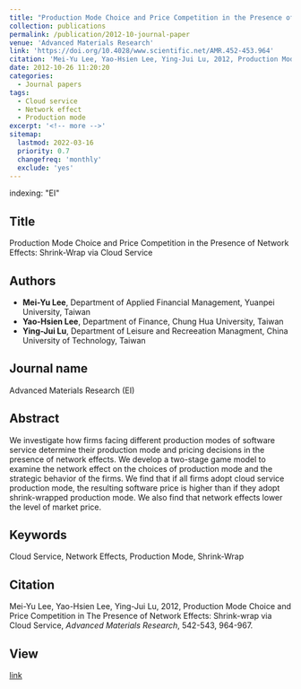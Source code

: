 ```yaml
---
title: "Production Mode Choice and Price Competition in the Presence of Network Effects:Shrink-Wrap via Cloud Service"
collection: publications
permalink: /publication/2012-10-journal-paper
venue: 'Advanced Materials Research'
link: 'https://doi.org/10.4028/www.scientific.net/AMR.452-453.964'
citation: 'Mei-Yu Lee, Yao-Hsien Lee, Ying-Jui Lu, 2012, Production Mode Choice and Price Competition in The Presence of Network Effects: Shrink-wrap via Cloud Service, <i>Advanced Materials Research</i>, 542-543, 964-967. '
date: 2012-10-26 11:20:20
categories:
  - Journal papers
tags:
  - Cloud service
  - Network effect
  - Production mode
excerpt: '<!-- more -->'
sitemap:
  lastmod: 2022-03-16
  priority: 0.7
  changefreq: 'monthly'
  exclude: 'yes'
---
```


indexing: "EI"
## Title
Production Mode Choice and Price Competition in the Presence of Network Effects: Shrink-Wrap via Cloud Service

<!-- more -->
## Authors

- **Mei-Yu Lee**, Department of Applied Financial Management, Yuanpei University, Taiwan
- **Yao-Hsien Lee**, Department of Finance, Chung Hua University, Taiwan
- **Ying-Jui Lu**, Department of Leisure and Recreeation Managment, China University of Technology, Taiwan

## Journal name

Advanced Materials Research (EI)

## Abstract

We investigate how firms facing different production modes of software service determine their production mode and pricing decisions in the presence of network effects. We develop a two-stage game model to examine the network effect on the choices of production mode and the strategic behavior of the firms. We find that if all firms adopt cloud service production mode, the resulting software price is higher than if they adopt shrink-wrapped production mode. We also find that network effects lower the level of market price.

## Keywords

Cloud Service, Network Effects, Production Mode, Shrink-Wrap

## Citation

Mei-Yu Lee, Yao-Hsien Lee, Ying-Jui Lu, 2012, Production Mode Choice and Price Competition in The Presence of Network Effects: Shrink-wrap via Cloud Service, *Advanced Materials Research*, 542-543, 964-967. 

## View

[link](https://doi.org/10.4028/www.scientific.net/AMR.452-453.964)